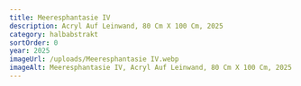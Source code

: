 ```yaml
---
title: Meeresphantasie IV
description: Acryl Auf Leinwand, 80 Cm X 100 Cm, 2025
category: halbabstrakt
sortOrder: 0
year: 2025
imageUrl: /uploads/Meeresphantasie IV.webp
imageAlt: Meeresphantasie IV, Acryl Auf Leinwand, 80 Cm X 100 Cm, 2025
---
```

